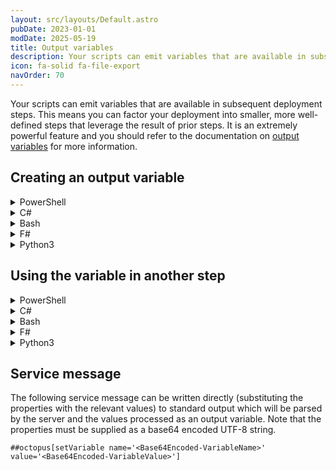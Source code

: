 ```yaml
---
layout: src/layouts/Default.astro
pubDate: 2023-01-01
modDate: 2025-05-19
title: Output variables
description: Your scripts can emit variables that are available in subsequent deployment steps.
icon: fa-solid fa-file-export
navOrder: 70
---
```


Your scripts can emit variables that are available in subsequent deployment steps. This means you can factor your deployment into smaller, more well-defined steps that leverage the result of prior steps. It is an extremely powerful feature and you should refer to the documentation on [output variables](/docs/projects/variables/output-variables) for more information.

## Creating an output variable

<details data-group="creating-an-output-variable">
<summary>PowerShell</summary>

```powershell
Set-OctopusVariable -name "AppInstanceName" -value "MyAppInstance"
```

</details>
<details data-group="creating-an-output-variable">
<summary>C#</summary>

```csharp
SetVariable("AppInstanceName", "MyAppInstance");
```

</details>
<details data-group="creating-an-output-variable">
<summary>Bash</summary>

```bash
set_octopusvariable "AppInstanceName" "MyAppInstance"
```

</details>
<details data-group="creating-an-output-variable">
<summary>F#</summary>

```fsharp
Octopus.setVariable "AppInstanceName" "MyAppInstance"
```

</details>
<details data-group="creating-an-output-variable">
<summary>Python3</summary>

```python
set_octopusvariable("AppInstanceName", "MyAppInstance")
```

</details>

## Using the variable in another step

<details data-group="using-variable-in-another-step">
<summary>PowerShell</summary>

```powershell
$appInstanceName = $OctopusParameters["Octopus.Action[Determine App Instance Name].Output.AppInstanceName"]
```

</details>
<details data-group="using-variable-in-another-step">
<summary>C#</summary>

```csharp
var appInstanceName = OctopusParameters["Octopus.Action[Determine App Instance Name].Output.AppInstanceName"]
```

</details>
<details data-group="using-variable-in-another-step">
<summary>Bash</summary>

```bash
appInstanceName=$(get_octopusvariable "Octopus.Action[Determine App Instance Name].Output.AppInstanceName")
```

</details>
<details data-group="using-variable-in-another-step">
<summary>F#</summary>

```fsharp
//throw if not found
let appInstanceName1 = Octopus.findVariable "Octopus.Action[Determine App Instance Name].Output.AppInstanceName"

//supply a default value to use if not found
let appInstanceName2 = Octopus.findVariableOrDefault "Value if not found" "Octopus.Action[Determine App Instance Name].Output.AppInstanceName"

//return an Option type
let appInstanceName3 = Octopus.tryFindVariable "Octopus.Action[Determine App Instance Name].Output.AppInstanceName"
```

</details>
<details data-group="using-variable-in-another-step">
<summary>Python3</summary>

```python Python3
appInstanceName = get_octopusvariable("Octopus.Action[Determine App Instance Name].Output.AppInstanceName")
```

</details>

## Service message

The following service message can be written directly (substituting the properties with the relevant values) to standard output which will be parsed by the server and the values processed as an output variable. Note that the properties must be supplied as a base64 encoded UTF-8 string.
```
##octopus[setVariable name='<Base64Encoded-VariableName>' value='<Base64Encoded-VariableValue>']
```
